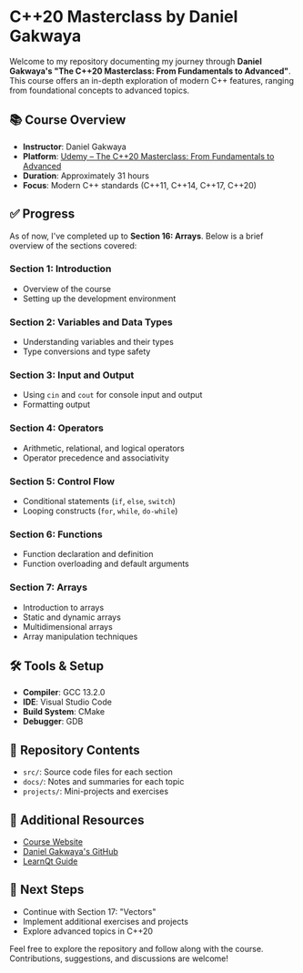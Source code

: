 # C++20 Masterclass by Daniel Gakwaya

Welcome to my repository documenting my journey through **Daniel Gakwaya's "The C++20 Masterclass: From Fundamentals to Advanced"**. This course offers an in-depth exploration of modern C++ features, ranging from foundational concepts to advanced topics.

## 📚 Course Overview

- **Instructor**: Daniel Gakwaya
- **Platform**: [Udemy – The C++20 Masterclass: From Fundamentals to Advanced](https://www.udemy.com/course/the-modern-cpp-20-masterclass/)
- **Duration**: Approximately 31 hours
- **Focus**: Modern C++ standards (C++11, C++14, C++17, C++20)

## ✅ Progress

As of now, I've completed up to **Section 16: Arrays**. Below is a brief overview of the sections covered:

### Section 1: Introduction

- Overview of the course
- Setting up the development environment

### Section 2: Variables and Data Types

- Understanding variables and their types
- Type conversions and type safety

### Section 3: Input and Output

- Using `cin` and `cout` for console input and output
- Formatting output

### Section 4: Operators

- Arithmetic, relational, and logical operators
- Operator precedence and associativity

### Section 5: Control Flow

- Conditional statements (`if`, `else`, `switch`)
- Looping constructs (`for`, `while`, `do-while`)

### Section 6: Functions

- Function declaration and definition
- Function overloading and default arguments

### Section 7: Arrays

- Introduction to arrays
- Static and dynamic arrays
- Multidimensional arrays
- Array manipulation techniques

## 🛠️ Tools & Setup

- **Compiler**: GCC 13.2.0
- **IDE**: Visual Studio Code
- **Build System**: CMake
- **Debugger**: GDB

## 📁 Repository Contents

- `src/`: Source code files for each section
- `docs/`: Notes and summaries for each topic
- `projects/`: Mini-projects and exercises

## 🔗 Additional Resources

- [Course Website](https://www.udemy.com/course/the-modern-cpp-20-masterclass/)
- [Daniel Gakwaya's GitHub](https://github.com/rutura)
- [LearnQt Guide](https://www.learnqt.guide/)

## 📌 Next Steps

- Continue with Section 17: "Vectors"
- Implement additional exercises and projects
- Explore advanced topics in C++20

Feel free to explore the repository and follow along with the course. Contributions, suggestions, and discussions are welcome!
